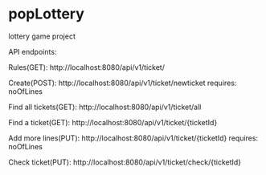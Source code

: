 # popLottery
 lottery game project

API endpoints:

Rules(GET): http://localhost:8080/api/v1/ticket/

Create(POST): http://localhost:8080/api/v1/ticket/newticket
        requires: noOfLines

Find all tickets(GET): http://localhost:8080/api/v1/ticket/all

Find a ticket(GET): http://localhost:8080/api/v1/ticket/{ticketId}

Add more lines(PUT): http://localhost:8080/api/v1/ticket/{ticketId}
                     requires: noOfLines

Check ticket(PUT): http://localhost:8080/api/v1/ticket/check/{ticketId}